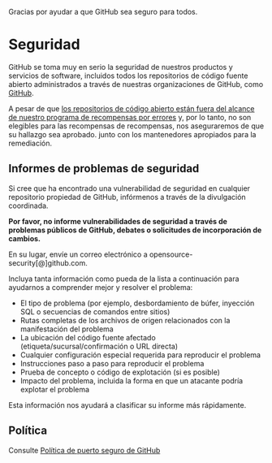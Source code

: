 Gracias por ayudar a que GitHub sea seguro para todos.

# Seguridad

GitHub se toma muy en serio la seguridad de nuestros productos y servicios de software, incluidos todos los repositorios de código fuente abierto administrados a través de nuestras organizaciones de GitHub, como [GitHub](https://github.com/GitHub).

A pesar de que [los repositorios de código abierto están fuera del alcance de nuestro programa de recompensas por errores](https://bounty.github.com/index.html#scope) y, por lo tanto, no son elegibles para las recompensas de recompensas, nos aseguraremos de que su hallazgo sea aprobado. junto con los mantenedores apropiados para la remediación.

## Informes de problemas de seguridad

Si cree que ha encontrado una vulnerabilidad de seguridad en cualquier repositorio propiedad de GitHub, infórmenos a través de la divulgación coordinada.

**Por favor, no informe vulnerabilidades de seguridad a través de problemas públicos de GitHub, debates o solicitudes de incorporación de cambios.**

En su lugar, envíe un correo electrónico a opensource-security[@]github.com.

Incluya tanta información como pueda de la lista a continuación para ayudarnos a comprender mejor y resolver el problema:

   * El tipo de problema (por ejemplo, desbordamiento de búfer, inyección SQL o secuencias de comandos entre sitios)
   * Rutas completas de los archivos de origen relacionados con la manifestación del problema
   * La ubicación del código fuente afectado (etiqueta/sucursal/confirmación o URL directa)
   * Cualquier configuración especial requerida para reproducir el problema
   * Instrucciones paso a paso para reproducir el problema
   * Prueba de concepto o código de explotación (si es posible)
   * Impacto del problema, incluida la forma en que un atacante podría explotar el problema

Esta información nos ayudará a clasificar su informe más rápidamente.

## Política

Consulte [Política de puerto seguro de GitHub](https://docs.github.com/en/github/site-policy/github-bug-bounty-program-legal-safe-harbor#1-safe-harbor-terms)
